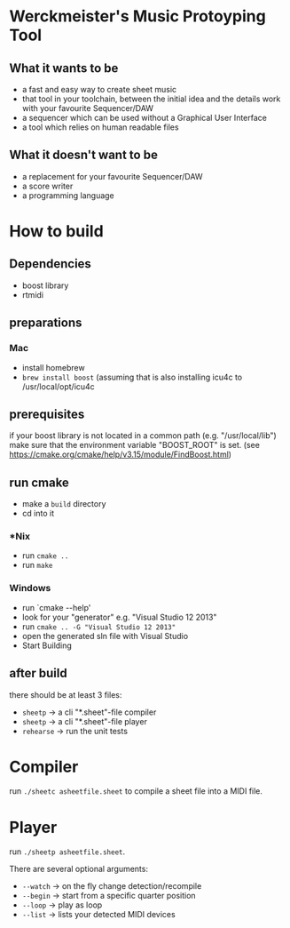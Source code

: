 # Werckmeister's Music Protoyping Tool

## What it wants to be
* a fast and easy way to create sheet music
* that tool in your toolchain, between the initial idea and the details work with your favourite Sequencer/DAW
* a sequencer which can be used without a Graphical User Interface
* a tool which relies on human readable files


## What it doesn't want to be
* a replacement for your favourite Sequencer/DAW
* a score writer
* a programming language
 
 
 
 
# How to build 
## Dependencies
- boost library
- rtmidi

## preparations
### Mac
 - install homebrew
 - `brew install boost` (assuming that is also installing icu4c to /usr/local/opt/icu4c
## prerequisites
if your boost library is not located in a common path (e.g. "/usr/local/lib") make sure that the 
environment variable "BOOST_ROOT" is set. (see https://cmake.org/cmake/help/v3.15/module/FindBoost.html)
## run cmake
- make a `build` directory
- cd into it
### *Nix
- run `cmake ..`
- run `make`
### Windows
- run `cmake --help' 
- look for your "generator" e.g. "Visual Studio 12 2013"
- run `cmake .. -G "Visual Studio 12 2013"`
- open the generated sln file with Visual Studio
- Start Building
## after build
there should be at least 3 files:
- `sheetp` -> a cli "*.sheet"-file compiler
- `sheetp` -> a cli "*.sheet"-file player
- `rehearse` -> run the unit tests

# Compiler
run `./sheetc asheetfile.sheet` to compile a sheet file into a MIDI file.

# Player
run `./sheetp asheetfile.sheet`.

There are several optional arguments:
- `--watch` -> on the fly change detection/recompile
- `--begin` -> start from a specific quarter position
- `--loop` -> play as loop
- `--list` -> lists your detected MIDI devices

